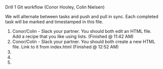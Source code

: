 Drill 1 Git workflow (Conor Hooley, Colin Nielsen)

We will alternate between tasks and push and pull in sync. Each completed task will be marked and timestamped in this file.

1. Conor/Colin - Slack your partner. You should both edit an HTML file. Add a recipe that you like using lists. (Finished @ 11:42 AM)
2. Conor/Colin - Slack your partner. You should both create a new HTML file. Link to it from index.html (Finished @ 12:52 AM)
3.
4.
5.